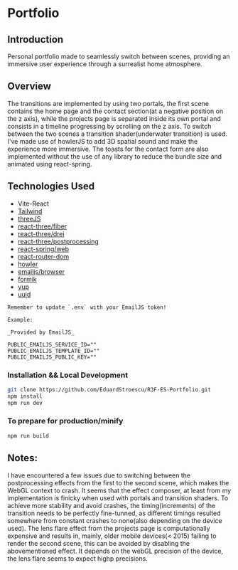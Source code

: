 # Portfolio

## Introduction

Personal portfolio made to seamlessly switch between scenes, providing an immersive user experience through a surrealist home atmosphere.

## Overview

The transitions are implemented by using two portals, the first scene contains the home page and the contact section(at a negative position on the z axis), while the projects page is separated inside its own portal and consists in a timeline progressing by scrolling on the z axis. To switch between the two scenes a transition shader(underwater transition) is used.
I've made use of howlerJS to add 3D spatial sound and make the experience more immersive.
The toasts for the contact form are also implemented without the use of any library to reduce the bundle size and animated using react-spring.

## Technologies Used

- Vite-React
- [Tailwind](https://tailwindcss.com/)
- [threeJS](https://github.com/mrdoob/three.js)
- [react-three/fiber](https://github.com/pmndrs/react-three-fiber)
- [react-three/drei](https://github.com/pmndrs/drei)
- [react-three/postprocessing](https://github.com/pmndrs/react-postprocessing)
- [react-spring/web](https://github.com/pmndrs/react-spring)
- [react-router-dom](https://github.com/remix-run/react-router)
- [howler](https://github.com/goldfire/howler.js)
- [emailjs/browser](https://github.com/emailjs-com/emailjs-sdk)
- [formik](https://github.com/jaredpalmer/formik)
- [yup](https://github.com/jquense/yup)
- [uuid](https://github.com/uuidjs/uuid)

```
Remember to update `.env` with your EmailJS token!

Example:

_Provided by EmailJS_

PUBLIC_EMAILJS_SERVICE_ID=""
PUBLIC_EMAILJS_TEMPLATE_ID=""
PUBLIC_EMAILJS_PUBLIC_KEY=""
```

### Installation && Local Development

```bash
git clone https://github.com/EduardStroescu/R3F-ES-Portfolio.git
npm install
npm run dev
```

### To prepare for production/minify

```bash
npm run build
```

## Notes:

I have encountered a few issues due to switching between the postprocessing effects from the first to the second scene, which makes the WebGL context to crash. It seems that the effect composer, at least from my implementation is finicky when used with portals and transition shaders. To achieve more stability and avoid crashes, the timing(increments) of the transition needs to be perfectly fine-tunned, as different timings resulted somewhere from constant crashes to none(also depending on the device used).
The lens flare effect from the projects page is computationally expensive and results in, mainly, older mobile devices(< 2015) failing to render the second scene, this can be avoided by disabling the abovementioned effect. It depends on the webGL precision of the device, the lens flare seems to expect highp precisions.
